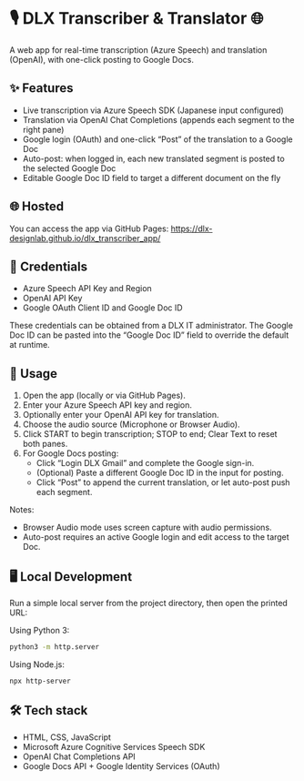 # 🎙️ DLX Transcriber & Translator 🌐

A web app for real-time transcription (Azure Speech) and translation (OpenAI), with one-click posting to Google Docs.

## ✨ Features

- Live transcription via Azure Speech SDK (Japanese input configured)
- Translation via OpenAI Chat Completions (appends each segment to the right pane)
- Google login (OAuth) and one-click “Post” of the translation to a Google Doc
- Auto-post: when logged in, each new translated segment is posted to the selected Google Doc
- Editable Google Doc ID field to target a different document on the fly


## 🌐 Hosted

You can access the app via GitHub Pages:
https://dlx-designlab.github.io/dlx_transcriber_app/

## 🔑 Credentials

- Azure Speech API Key and Region
- OpenAI API Key
- Google OAuth Client ID and Google Doc ID

These credentials can be obtained from a DLX IT administrator. The Google Doc ID can be pasted into the “Google Doc ID” field to override the default at runtime.

## 🚀 Usage

1. Open the app (locally or via GitHub Pages).
2. Enter your Azure Speech API key and region.
3. Optionally enter your OpenAI API key for translation.
4. Choose the audio source (Microphone or Browser Audio).
5. Click START to begin transcription; STOP to end; Clear Text to reset both panes.
6. For Google Docs posting:
	- Click “Login DLX Gmail” and complete the Google sign-in.
	- (Optional) Paste a different Google Doc ID in the input for posting.
	- Click “Post” to append the current translation, or let auto-post push each segment.

Notes:
- Browser Audio mode uses screen capture with audio permissions.
- Auto-post requires an active Google login and edit access to the target Doc.

## 🖥️ Local Development

Run a simple local server from the project directory, then open the printed URL:

Using Python 3:
```bash
python3 -m http.server
```

Using Node.js:
```bash
npx http-server
```

## 🛠️ Tech stack

- HTML, CSS, JavaScript
- Microsoft Azure Cognitive Services Speech SDK
- OpenAI Chat Completions API
- Google Docs API + Google Identity Services (OAuth)
